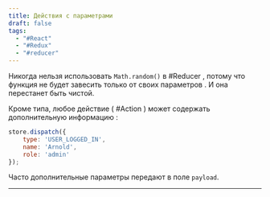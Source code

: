 ```yaml
---
title: Действия с параметрами
draft: false
tags:
  - "#React"
  - "#Redux"
  - "#reducer"
---
```

Никогда нельзя использовать `Math.random()` в #Reducer , потому что функция не будет завесить только от своих параметров . И она перестанет быть чистой.

Кроме типа, любое действие ( #Action ) может содержать дополнительную информацию :

```jsx
store.dispatch({
	type: 'USER_LOGGED_IN',
	name: 'Arnold',
	role: 'admin'
});
```

Часто дополнительные параметры передают в поле `payload`.

_____
